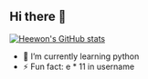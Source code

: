 ## Hi there 👋

[![Heewon's GitHub stats](https://github-readme-stats.vercel.app/api?username=heeeeeeeeeee1&theme=dracula)](https://github.com/anuraghazra/github-readme-stats)


- 🌱 I’m currently learning python
- ⚡ Fun fact: e * 11 in username 

